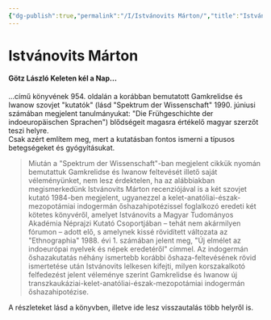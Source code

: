 ```yaml
---
{"dg-publish":true,"permalink":"/I/Istvánovits Márton/","title":"Istvánovits Márton","created":"2023-11-03T06:12","updated":"2024-10-25T22:00"}
---
```



# Istvánovits Márton

#### Götz László Keleten kél a Nap...

...című könyvének 954. oldalán a korábban bemutatott Gamkrelidse és Iwanow szovjet "kutatók" (lásd "Spektrum der Wissenschaft" 1990. júniusi számában megjelent tanulmányukat: "Die Frühgeschichte der indoeuropäischen Sprachen") blődségeit magasra értékelő magyar szerzőt teszi helyre.  
Csak azért említem meg, mert a kutatásban fontos ismerni a típusos betegségeket és gyógyításukat.  
> Miután a "Spektrum der Wissenschaft"-ban megjelent cikkük nyomán bemutattuk Gamkrelidse és Iwanow feltevését illető saját véleményünket, nem lesz érdektelen, ha az alábbiakban megismerkedünk Istvánovits Márton recenziójával is a két szovjet kutató 1984-ben megjelent, ugyanezzel a kelet-anatóliai-észak-mezopotámiai indogermán őshazahipotézissel foglalkozó eredeti két kötetes könyvéről, amelyet Istvánovits a Magyar Tudományos Akadémia Néprajzi Kutató Csoportjában – tehát nem akármilyen fórumon – adott elő, s amelynek kissé rövidített változata az "Ethnographia" 1988. évi 1. számában jelent meg, "Új elmélet az indoeurópai nyelvek és népek eredetéről" címmel. Az indogermán őshazakutatás néhány ismertebb korábbi őshaza-feltevésének rövid ismertetése után Istvánovits lelkesen kifejti, milyen korszakalkotó felfedezést jelent véleménye szerint Gamkrelidse és Iwanow új transzkaukáziai-kelet-anatóliai-észak-mezopotámiai indogermán őshazahipotézise.  

A részleteket lásd a könyvben, illetve ide lesz visszautalás több helyről is.  